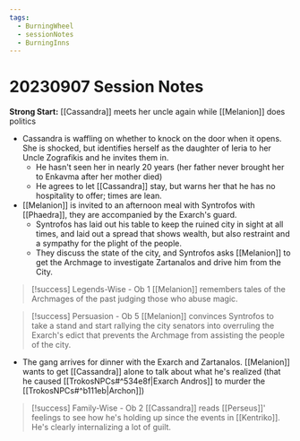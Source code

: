 ```yaml
---
tags:
  - BurningWheel
  - sessionNotes
  - BurningInns
---
```

# 20230907 Session Notes
**Strong Start:** [[Cassandra]] meets her uncle again while [[Melanion]] does politics
- Cassandra is waffling on whether to knock on the door when it opens.  She is shocked, but identifies herself as the daughter of Ieria to her Uncle Zografikis and he invites them in.
	- He hasn't seen her in nearly 20 years (her father never brought her to Enkavma after her mother died)
	- He agrees to let [[Cassandra]] stay, but warns her that he has no hospitality to offer; times are lean.
- [[Melanion]] is invited to an afternoon meal with Syntrofos with [[Phaedra]], they are accompanied by the Exarch's guard.
	- Syntrofos has laid out his table to keep the ruined city in sight at all times, and laid out a spread that shows wealth, but also restraint and a sympathy for the plight of the people.
	- They discuss the state of the city, and Syntrofos asks [[Melanion]] to get the Archmage to investigate Zartanalos and drive him from the City.
> [!success] Legends-Wise - Ob 1 
> [[Melanion]] remembers tales of the Archmages of the past judging those who abuse magic.

> [!success] Persuasion - Ob 5 
> [[Melanion]] convinces Syntrofos to take a stand and start rallying the city senators into overruling the Exarch's edict that prevents the Archmage from assisting the people of the city.
- The gang arrives for dinner with the Exarch and Zartanalos.  [[Melanion]] wants to get [[Cassandra]] alone to talk about what he's realized (that he caused [[TrokosNPCs#^534e8f|Exarch Andros]] to murder the [[TrokosNPCs#^b111eb|Archon]])
> [!success] Family-Wise - Ob 2 
> [[Cassandra]] reads [[Perseus]]' feelings to see how he's holding up since the events in [[Kentriko]].  He's clearly internalizing a lot of guilt.
> 


